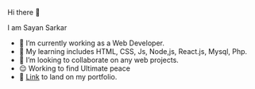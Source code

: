  Hi there 👋

I am Sayan Sarkar

- 🔭 I’m currently working as a Web Developer.
- 🌱 My learning includes HTML, CSS, Js, Node,js, React.js, Mysql, Php.
- 👯 I’m looking to collaborate on any web projects.
- 😌 Working to find Ultimate peace
- 💬  [Link](https://sayanchandrasarkar.github.io/) to land on my portfolio.
